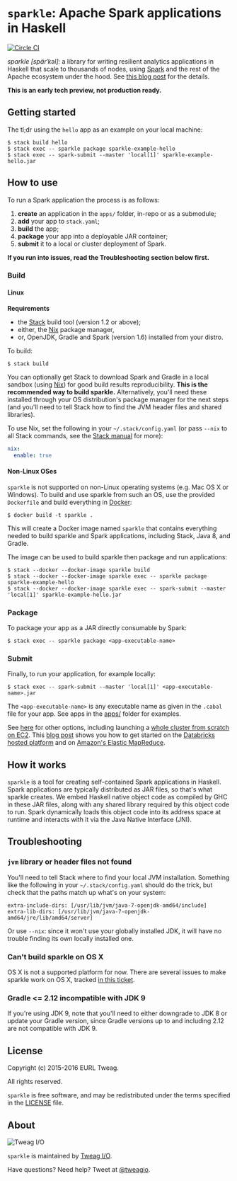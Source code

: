 # `sparkle`: Apache Spark applications in Haskell

[![Circle CI](https://circleci.com/gh/tweag/sparkle.svg?style=svg)](https://circleci.com/gh/tweag/sparkle)

*sparkle [spär′kəl]:* a library for writing resilient analytics
applications in Haskell that scale to thousands of nodes, using
[Spark][spark] and the rest of the Apache ecosystem under the hood.
See [this blog post][hello-sparkle] for the details.

**This is an early tech preview, not production ready.**

[spark]: http://spark.apache.org/
[hello-sparkle]: http://blog.tweag.io/posts/2016-02-25-hello-sparkle.html

## Getting started

The tl;dr using the `hello` app as an example on your local machine:

```
$ stack build hello
$ stack exec -- sparkle package sparkle-example-hello
$ stack exec -- spark-submit --master 'local[1]' sparkle-example-hello.jar
```

## How to use

To run a Spark application the process is as follows:

1. **create** an application in the `apps/` folder, in-repo or as
   a submodule;
1. **add** your app to `stack.yaml`;
1. **build** the app;
1. **package** your app into a deployable JAR container;
1. **submit** it to a local or cluster deployment of Spark.

**If you run into issues, read the Troubleshooting section below
  first.**

### Build

#### Linux

**Requirements**

* the [Stack][stack] build tool (version 1.2 or above);
* either, the [Nix][nix] package manager,
* or, OpenJDK, Gradle and Spark (version 1.6) installed from your distro.

To build:

```
$ stack build
```

You can optionally get Stack to download Spark and Gradle in a local
sandbox (using [Nix][nix]) for good build results reproducibility.
**This is the recommended way to build sparkle.** Alternatively,
you'll need these installed through your OS distribution's package
manager for the next steps (and you'll need to tell Stack how to find
the JVM header files and shared libraries).

To use Nix, set the following in your `~/.stack/config.yaml` (or pass
`--nix` to all Stack commands, see the [Stack manual][stack-nix] for
more):

```yaml
nix:
  enable: true
```

#### Non-Linux OSes

`sparkle` is not supported on non-Linux operating systems (e.g. Mac OS X or
Windows). To build and use sparkle from such an OS, use the provided
`Dockerfile` and build everything in [Docker](http://docker.io):

```
$ docker build -t sparkle .
```

This will create a Docker image named `sparkle` that contains everything
needed to build sparkle and Spark applications, including Stack, Java 8, and
Gradle.

The image can be used to build sparkle then package and run applications:

```
$ stack --docker --docker-image sparkle build
$ stack --docker --docker-image sparkle exec -- sparkle package sparkle-example-hello
$ stack --docker --docker-image sparkle exec -- spark-submit --master 'local[1]' sparkle-example-hello.jar
```

### Package

To package your app as a JAR directly consumable by Spark:

```
$ stack exec -- sparkle package <app-executable-name>
```

### Submit

Finally, to run your application, for example locally:

```
$ stack exec -- spark-submit --master 'local[1]' <app-executable-name>.jar
```

The `<app-executable-name>` is any executable name as given in the
`.cabal` file for your app. See apps in the [apps/](apps/) folder for
examples.

See [here][spark-submit] for other options, including launching
a [whole cluster from scratch on EC2][spark-ec2]. This
[blog post][tweag-blog-haskell-paas] shows you how to get started on
the [Databricks hosted platform][databricks] and on
[Amazon's Elastic MapReduce][aws-emr].

[stack]: https://github.com/commercialhaskell/stack
[stack-nix]: https://docs.haskellstack.org/en/stable/nix_integration/#configuration
[spark-submit]: http://spark.apache.org/docs/1.6.2/submitting-applications.html
[spark-ec2]: http://spark.apache.org/docs/1.6.2/ec2-scripts.html
[nix]: http://nixos.org/nix
[tweag-blog-haskell-paas]: http://blog.tweag.io/posts/2016-06-20-haskell-compute-paas-with-sparkle.html
[databricks]: https://databricks.com/
[aws-emr]: https://aws.amazon.com/emr/

## How it works

`sparkle` is a tool for creating self-contained Spark applications in
Haskell. Spark applications are typically distributed as JAR files, so
that's what sparkle creates. We embed Haskell native object code as
compiled by GHC in these JAR files, along with any shared library
required by this object code to run. Spark dynamically loads this
object code into its address space at runtime and interacts with it
via the Java Native Interface (JNI).

## Troubleshooting

### `jvm` library or header files not found

You'll need to tell Stack where to find your local JVM installation.
Something like the following in your `~/.stack/config.yaml` should do
the trick, but check that the paths match up what's on your system:

```
extra-include-dirs: [/usr/lib/jvm/java-7-openjdk-amd64/include]
extra-lib-dirs: [/usr/lib/jvm/java-7-openjdk-amd64/jre/lib/amd64/server]
```

Or use `--nix`: since it won't use your globally installed JDK, it
will have no trouble finding its own locally installed one.

### Can't build sparkle on OS X

OS X is not a supported platform for now. There are several issues to
make sparkle work on OS X, tracked
[in this ticket](https://github.com/tweag/sparkle/issues/12).

### Gradle <= 2.12 incompatible with JDK 9

If you're using JDK 9, note that you'll need to either downgrade to
JDK 8 or update your Gradle version, since Gradle versions up to and
including 2.12 are not compatible with JDK 9.

## License

Copyright (c) 2015-2016 EURL Tweag.

All rights reserved.

`sparkle` is free software, and may be redistributed under the terms
specified in the [LICENSE](LICENSE) file.

## About

![Tweag I/O](http://i.imgur.com/0HK8X4y.png)

`sparkle` is maintained by [Tweag I/O](http://tweag.io/).

Have questions? Need help? Tweet at
[@tweagio](http://twitter.com/tweagio).
